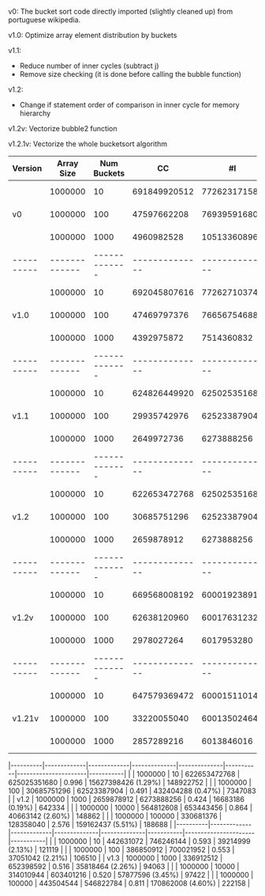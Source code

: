 v0: The bucket sort code directly imported (slightly cleaned up) from portuguese wikipedia.

v1.0: Optimize array element distribution by buckets

v1.1: 
- Reduce number of inner cycles (subtract j)
- Remove size checking (it is done before calling the bubble function)

v1.2:
- Change if statement order of comparison in inner cycle for memory hierarchy

v1.2v: Vectorize bubble2 function

v1.2.1v: Vectorize the whole bucketsort algorithm

| Version  | Array Size  | Num Buckets |      CC      |      #I      |    CPI    |       L1 Misses      | Texe (us) |
|----------|-------------|-------------|--------------|--------------|-----------|----------------------|-----------|
|          |   1000000   |      10     | 691849920512 | 772623171584 |   0.895   |  31270682363 (1.77%) | 165465264 |
|    v0    |   1000000   |     100     |  47597662208 |  76939591680 |   0.619   |   3125222973 (2.20%) |  11422450 |
|          |   1000000   |    1000     |   4960982528 |  10513360896 |   0.472   |     18238839 (0.13%) |   1196120 |     
|----------|-------------|-------------|--------------|--------------|-----------|----------------------|-----------|
|          |   1000000   |      10     | 692045807616 | 772627103744 |   0.896   |  31275336702 (1.76%) | 165826976 |
|   v1.0   |   1000000   |     100     |  47469797376 |  76656754688 |   0.619   |   3127746615 (2.20%) |  11406080 |
|          |   1000000   |    1000     |   4392975872 |   7514360832 |   0.585   |     21656447 (0.16%) |   1054128 | 
|----------|-------------|-------------|--------------|--------------|-----------|----------------------|-----------|
|          |   1000000   |      10     | 624826449920 | 625025351680 |   1.000   |  15628177966 (1.30%) | 149603664 |
|   v1.1   |   1000000   |     100     |  29935742976 |  62523387904 |   0.479   |    431725761 (0.48%) |   7202907 |
|          |   1000000   |    1000     |   2649972736 |   6273888256 |   0.422   |     15552019 (0.18%) |    645708 | 
|----------|-------------|-------------|--------------|--------------|-----------|----------------------|-----------|
|          |   1000000   |      10     | 622653472768 | 625025351680 |   0.996   |  15627398426 (1.29%) | 148922752 |
|   v1.2   |   1000000   |     100     |  30685751296 |  62523387904 |   0.491   |    432404288 (0.47%) |   7347083 |
|          |   1000000   |    1000     |   2659878912 |   6273888256 |   0.424   |     16683186 (0.19%) |    642334 |
|----------|-------------|-------------|--------------|--------------|-----------|----------------------|-----------|
|          |   1000000   |      10     | 669568008192 | 600019238912 |   1.116   |  15741922778 (1.40%) | 161615840 |
|  v1.2v   |   1000000   |     100     |  62638120960 |  60017631232 |   1.044   |    489495437 (0.45%) |  15174531 |
|          |   1000000   |    1000     |   2978027264 |   6017953280 |   0.495   |     19291197 (0.26%) |    721368 |
|----------|-------------|-------------|--------------|--------------|-----------|----------------------|-----------|
|          |   1000000   |      10     | 647579369472 | 600015110144 |   1.079   |  15689291984 (1.47%) | 155757616 |
|  v1.21v  |   1000000   |     100     |  33220055040 |  60013502464 |   0.554   |    458925095 (0.60%) |   8025817 |
|          |   1000000   |    1000     |   2857289216 |   6013846016 |   0.475   |     17815677 (0.26%) |    684138 | 

|----------|-------------|-------------|--------------|--------------|-----------|----------------------|-----------|
|          |   1000000   |       10    | 622653472768 | 625025351680 |   0.996   |  15627398426 (1.29%) | 148922752 |
|          |   1000000   |      100    |  30685751296 |  62523387904 |   0.491   |    432404288 (0.47%) |   7347083 |
|   v1.2   |   1000000   |     1000    |   2659878912 |   6273888256 |   0.424   |     16683186 (0.19%) |    642334 |
|          |   1000000   |    10000    |    564812608 |    653443456 |   0.864   |     40663142 (2.60%) |    148862 |
|          |   1000000   |   100000    |    330681376 |    128358040 |   2.576   |    159162437 (5.51%) |    188688 |
|----------|-------------|-------------|--------------|--------------|-----------|----------------------|-----------|
|          |   1000000   |       10    |    442631072 |    746246144 |   0.593   |     39214999 (2.13%) |    121119 |
|          |   1000000   |      100    |    386850912 |    700021952 |   0.553   |     37051042 (2.21%) |    106510 |
|   v1.3   |   1000000   |     1000    |    336912512 |    652398592 |   0.516   |     35818464 (2.26%) |     94063 |
|          |   1000000   |    10000    |    314010944 |    603401216 |   0.520   |     57877596 (3.45%) |     97422 |
|          |   1000000   |   100000    |    443504544 |    546822784 |   0.811   |    170862008 (4.60%) |    222158 |